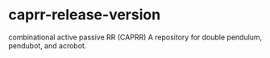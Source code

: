 # caprr-release-version

combinational active passive RR (CAPRR)
A repository for double pendulum, pendubot, and acrobot.
